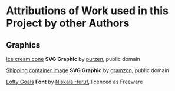 # Attributions of Work used in this Project by other Authors

## Graphics

[Ice cream cone](https://openclipart.org/detail/176487/ice-cream-cone) **SVG
Graphic** by [purzen](https://openclipart.org/artist/purzen), public domain

[Shipping container image](https://freesvg.org/shipping-container-image) **SVG
Graphic** by [gramzon](https://openclipart.org/artist/gramzon), public domain

[Lofty Goals](https://www.fontspace.com/lofty-goals-font-f76241) **Font** by
[Niskala Huruf](https://www.fontspace.com/niskala-huruf), licenced as Freeware

